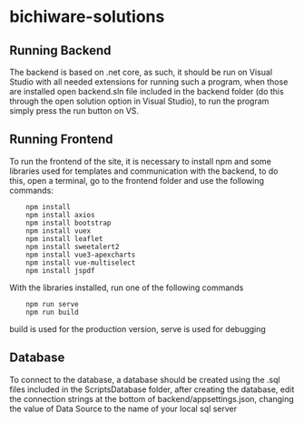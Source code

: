 # bichiware-solutions


## Running Backend

The backend is based on .net core, as such, it should be run on Visual Studio with all needed extensions for running such a program, when those are installed open backend.sln file included in the backend folder (do this through the open solution option in Visual Studio), to run the program simply press the run button on VS.

## Running Frontend

To run the frontend of the site, it is necessary to install npm and some libraries used for templates and communication with the backend, to do this, open a terminal, go to the frontend folder and use the following commands:

        npm install
        npm install axios
        npm install bootstrap
        npm install vuex
        npm install leaflet
        npm install sweetalert2
        npm install vue3-apexcharts
        npm install vue-multiselect
        npm install jspdf

With the libraries installed, run one of the following commands

        npm run serve
        npm run build

build is used for the production version, serve is used for debugging

## Database

To connect to the database, a database should be created using the .sql files included in the ScriptsDatabase folder, after creating the database, edit the connection strings at the bottom of backend/appsettings.json, changing the value of Data Source to the name of your local sql server
